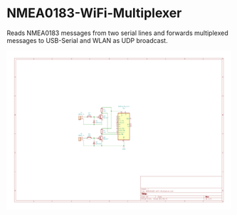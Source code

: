 # NMEA0183-WiFi-Multiplexer
Reads NMEA0183 messages from two serial lines and forwards multiplexed messages to USB-Serial and WLAN as UDP broadcast.

![Schematics](https://github.com/AK-Homberger/NMEA0183-WiFi-Multiplexer/blob/main/NMEA0183-WiFi-Multiplexer.png)
